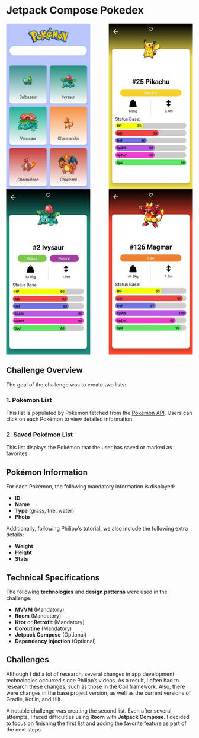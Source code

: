 # Jetpack Compose Pokedex

<div style="display: flex; justify-content: space-between;">
  <img src="https://github.com/diandrade/Pokedex-Challenge/blob/cb67ea904f42e682957728ea821722d6d30ce1b1/img/WhatsApp%20Image%202022-08-22%20at%2007.45.05.jpeg" alt="Pokémon 1" width="45%" />
  <img src="https://github.com/diandrade/Pokedex-Challenge/blob/784d3a24e31c9cf02ec833fdd67f7cb1f77ecc97/img/WhatsApp%20Image%202022-08-22%20at%2007.45.05%20(2).jpeg" alt="Pokémon 2" width="45%" />
</div>
<div style="display: flex; justify-content: space-between;">
  <img src="https://github.com/diandrade/Pokedex-Challenge/blob/885ad43aa317ab55679afd46ac0d501964b99fee/img/WhatsApp%20Image%202022-08-22%20at%2007.45.05%20(1).jpeg" alt="Pokémon 3" width="45%" />
  <img src="https://github.com/diandrade/Pokedex-Challenge/blob/cb67ea904f42e682957728ea821722d6d30ce1b1/img/WhatsApp%20Image%202022-08-22%20at%2007.45.06.jpeg" alt="Pokémon 4" width="45%" />
</div>

## Challenge Overview
The goal of the challenge was to create two lists:

### 1. Pokémon List
This list is populated by Pokémon fetched from the [Pokémon API](insert-link). Users can click on each Pokémon to view detailed information.

### 2. Saved Pokémon List
This list displays the Pokémon that the user has saved or marked as favorites.

## Pokémon Information
For each Pokémon, the following mandatory information is displayed:
- **ID**
- **Name**
- **Type** (grass, fire, water)
- **Photo**

Additionally, following Philipp's tutorial, we also include the following extra details:
- **Weight**
- **Height**
- **Stats**

## Technical Specifications
The following **technologies** and **design patterns** were used in the challenge:
- **MVVM** (Mandatory)
- **Room** (Mandatory)
- **Ktor** or **Retrofit** (Mandatory)
- **Coroutine** (Mandatory)
- **Jetpack Compose** (Optional)
- **Dependency Injection** (Optional)

## Challenges
Although I did a lot of research, several changes in app development technologies occurred since Philipp’s videos. As a result, I often had to research these changes, such as those in the Coil framework. Also, there were changes in the base project version, as well as the current versions of Gradle, Kotlin, and Hilt.

A notable challenge was creating the second list. Even after several attempts, I faced difficulties using **Room** with **Jetpack Compose**. I decided to focus on finishing the first list and adding the favorite feature as part of the next steps.
